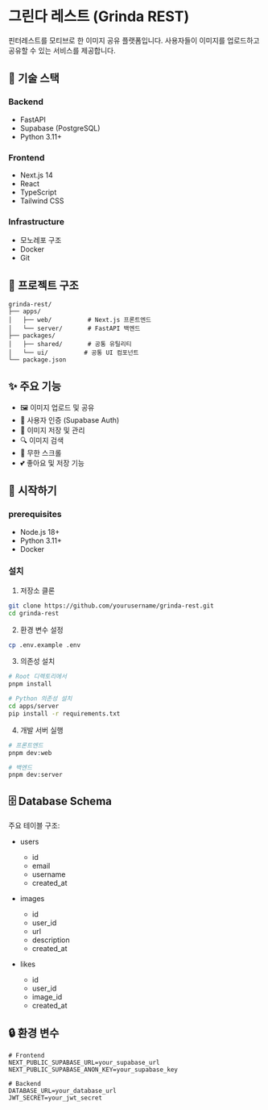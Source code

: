 # 그린다 레스트 (Grinda REST)

핀터레스트를 모티브로 한 이미지 공유 플랫폼입니다. 사용자들이 이미지를 업로드하고 공유할 수 있는 서비스를 제공합니다.

## 🚀 기술 스택

### Backend

- FastAPI
- Supabase (PostgreSQL)
- Python 3.11+

### Frontend

- Next.js 14
- React
- TypeScript
- Tailwind CSS

### Infrastructure

- 모노레포 구조
- Docker
- Git

## 📁 프로젝트 구조

```
grinda-rest/
├── apps/
│   ├── web/          # Next.js 프론트엔드
│   └── server/       # FastAPI 백엔드
├── packages/
│   ├── shared/       # 공통 유틸리티
│   └── ui/          # 공통 UI 컴포넌트
└── package.json
```

## ✨ 주요 기능

- 🖼️ 이미지 업로드 및 공유
- 👤 사용자 인증 (Supabase Auth)
- 💾 이미지 저장 및 관리
- 🔍 이미지 검색
- 💫 무한 스크롤
- 💕 좋아요 및 저장 기능

## 🚀 시작하기

### prerequisites

- Node.js 18+
- Python 3.11+
- Docker

### 설치

1. 저장소 클론

```bash
git clone https://github.com/yourusername/grinda-rest.git
cd grinda-rest
```

2. 환경 변수 설정

```bash
cp .env.example .env
```

3. 의존성 설치

```bash
# Root 디렉토리에서
pnpm install

# Python 의존성 설치
cd apps/server
pip install -r requirements.txt
```

4. 개발 서버 실행

```bash
# 프론트엔드
pnpm dev:web

# 백엔드
pnpm dev:server
```

## 🗄️ Database Schema

주요 테이블 구조:

- users

  - id
  - email
  - username
  - created_at

- images

  - id
  - user_id
  - url
  - description
  - created_at

- likes
  - id
  - user_id
  - image_id
  - created_at

## 🔒 환경 변수

```env
# Frontend
NEXT_PUBLIC_SUPABASE_URL=your_supabase_url
NEXT_PUBLIC_SUPABASE_ANON_KEY=your_supabase_key

# Backend
DATABASE_URL=your_database_url
JWT_SECRET=your_jwt_secret
```
